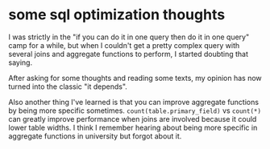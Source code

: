 # some sql optimization thoughts

I was strictly in the "if you can do it in one query then do it in one query" camp
for a while, but when I couldn't get a pretty complex query with several joins
and aggregate functions to perform, I started doubting that saying.

After asking for some thoughts and reading some texts, my opinion has now turned
into the classic "it depends".

Also another thing I've learned is that you can improve aggregate functions by being
more specific sometimes. `count(table.primary_field)` vs `count(*)` can greatly
improve performance when joins are involved because it could lower table widths.
I think I remember hearing about being more specific in aggregate functions in university
but forgot about it.

